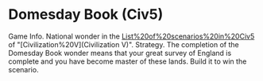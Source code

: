 # Domesday Book (Civ5)

Game Info.
National wonder in the [List%20of%20scenarios%20in%20Civ5](scenario) of "[Civilization%20V](Civilization V)".
Strategy.
The completion of the Domesday Book wonder means that your great survey of England is complete and you have become master of these lands. Build it to win the scenario.
